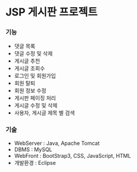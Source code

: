 # JSP 게시판 프로젝트

### 기능
* 댓글 목록
* 댓글 수정 및 삭제 
* 게시글 추천
* 게시글 조회수
* 로그인 및 회원가입
* 회원 탈퇴
* 회원 정보 수정 
* 게시판 페이징 처리
* 게시글 수정 및 삭제
* 사용자, 게시글 제목 별 검색

### 기술
* WebServer : Java, Apache Tomcat
* DBMS : MySQL
* WebFront : BootStrap3, CSS, JavaScript, HTML
* 개발환경 : Eclipse
